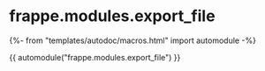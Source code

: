 # frappe.modules.export_file

{%- from "templates/autodoc/macros.html" import automodule -%}

{{ automodule("frappe.modules.export_file") }}